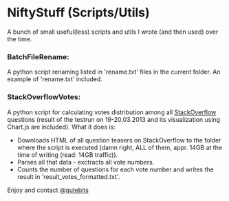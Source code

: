 NiftyStuff (Scripts/Utils)
==========================
A bunch of small useful(less) scripts and utils I wrote (and then used) over the time.

### BatchFileRename:
A python script renaming listed in 'rename.txt' files in the current folder. An example of 'rename.txt' included.

### StackOverflowVotes:
A python script for calculating votes distribution among all <a href="http://stackoverflow.com/">StackOverflow</a> questions (result of the testrun on 19-20.03.2013 and its visualization using Chart.js are included). What it does is:
* Downloads HTML of all question teasers on StackOverflow to the folder where the script is executed (damn right, ALL of them, appr. 14GB at the time of writing (read: 14GB traffic)).
* Parses all that data - exctracts all vote numbers.
* Counts the number of questions for each vote number and writes the result in 'result_votes_formatted.txt'.

Enjoy and contact <a href="https://twitter.com/qutebits">@qutebits</a>
